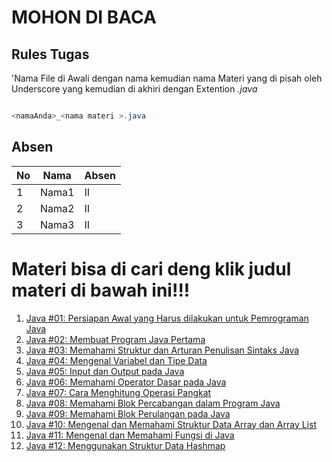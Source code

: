 # MOHON DI BACA
## Rules Tugas
'Nama File di Awali dengan nama kemudian nama Materi yang di pisah oleh Underscore yang kemudian di akhiri dengan Extention *.java*
```java

<namaAnda>_<nama materi >.java
```

## Absen
| No | Nama  | Absen |
| -- | ----- | --- |
| 1  |  Nama1 | II  |
| 2  | Nama2 | II  |
| 3  |  Nama3 | II |


# Materi bisa di cari deng klik judul materi di bawah ini!!!
1. [Java #01: Persiapan Awal yang Harus dilakukan untuk Pemrograman Java](https://www.petanikode.com/java-linux/)
2. [Java #02: Membuat Program Java Pertama](https://www.petanikode.com/java-program-pertama/)
3. [Java #03: Memahami Struktur dan Arturan Penulisan Sintaks Java](https://www.petanikode.com/java-sintaks/)
4. [Java #04: Mengenal Variabel dan Tipe Data](petanikode.com/java-variabel-dan-tipe-data/)
5. [Java #05: Input dan Output pada Java](https://www.petanikode.com/java-input-output/)
6. [Java #06: Memahami Operator Dasar pada Java](https://www.petanikode.com/java-operator/)
7. [Java #07: Cara Menghitung Operasi Pangkat](https://www.petanikode.com/java-pangkat/)
8. [Java #08: Memahami Blok Percabangan dalam Program Java](https://www.petanikode.com/java-percabangan/)
9. [Java #09: Memahami Blok Perulangan pada Java](petanikode.com/java-perulangan/)
10. [Java #10: Mengenal dan Memahami Struktur Data Array dan Array List](https://www.petanikode.com/java-array/)
11. [Java #11: Mengenal dan Memahami Fungsi di Java](https://www.petanikode.com/java-prosedur-dan-fungsi/)
12. [Java #12: Menggunakan Struktur Data Hashmap](https://www.petanikode.com/java-hashmap/)
